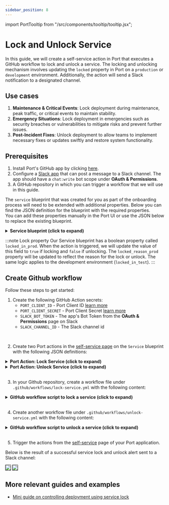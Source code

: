 ```yaml
---
sidebar_position: 8
---
```


import PortTooltip from "/src/components/tooltip/tooltip.jsx";

# Lock and Unlock Service

In this guide, we will create a self-service action in Port that executes a GitHub workflow to lock and unlock a service. The locking and unlocking mechanism involves updating the `locked` property in Port on a `production` or `development` environment. Additionally, the action will send a Slack notification to a designated channel.

## Use cases
1. **Maintenance & Critical Events**: Lock deployment during maintenance, peak traffic, or critical events to maintain stability.
2. **Emergency Situations**: Lock deployment in emergencies such as security breaches or vulnerabilities to mitigate risks and prevent further issues.
3. **Post-Incident Fixes**: Unlock deployment to allow teams to implement necessary fixes or updates swiftly and restore system functionality.

## Prerequisites
1. Install Port's GitHub app by clicking [here](https://github.com/apps/getport-io/installations/new).
2. Configure a [Slack app](https://api.slack.com/apps) that can post a message to a Slack channel. The app should have a `chat:write` bot scope under **OAuth & Permissions**.
3. A GitHub repository in which you can trigger a workflow that we will use in this guide.

The `service` blueprint that was created for you as part of the onboarding process will need to be extended with additional properties. Below you can find the JSON definition for the blueprint with the required properties.  
You can add these properties manually in the Port UI or use the JSON below to replace the existing blueprint.

<details>
<summary><b>Service blueprint (click to expand)</b></summary>

```json showLineNumbers
{
  "identifier": "service",
  "title": "Service",
  "icon": "Github",
  "schema": {
    "properties": {
      "readme": {
        "title": "README",
        "type": "string",
        "format": "markdown",
        "icon": "Book"
      },
      "url": {
        "title": "URL",
        "format": "url",
        "type": "string",
        "icon": "Link"
      },
      "language": {
        "icon": "Git",
        "type": "string",
        "title": "Language",
        "enum": [
          "GO",
          "Python",
          "Node",
          "React"
        ],
        "enumColors": {
          "GO": "red",
          "Python": "green",
          "Node": "blue",
          "React": "yellow"
        }
      },
      "slack": {
        "icon": "Slack",
        "type": "string",
        "title": "Slack",
        "format": "url"
      },
      "code_owners": {
        "title": "Code owners",
        "description": "This service's code owners",
        "type": "string",
        "icon": "TwoUsers"
      },
      "type": {
        "title": "Type",
        "description": "This service's type",
        "type": "string",
        "enum": [
          "Backend",
          "Frontend",
          "Library"
        ],
        "enumColors": {
          "Backend": "purple",
          "Frontend": "pink",
          "Library": "green"
        },
        "icon": "DefaultProperty"
      },
      "lifecycle": {
        "title": "Lifecycle",
        "type": "string",
        "enum": [
          "Production",
          "Staging",
          "Development"
        ],
        "enumColors": {
          "Production": "green",
          "Staging": "yellow",
          "Development": "blue"
        },
        "icon": "DefaultProperty"
      },
      "locked_in_prod": {
        "icon": "DefaultProperty",
        "title": "Locked in Prod",
        "type": "boolean",
        "default": false
      },
      "locked_reason_prod": {
        "icon": "DefaultProperty",
        "title": "Locked Reason Prod",
        "type": "string"
      },
      "locked_in_test": {
        "icon": "DefaultProperty",
        "title": "Locked in Test",
        "type": "boolean",
        "default": false
      },
      "locked_reason_test": {
        "icon": "DefaultProperty",
        "title": "Locked Reason Test",
        "type": "string"
      }
    },
    "required": []
  },
  "mirrorProperties": {},
  "calculationProperties": {},
  "aggregationProperties": {},
  "relations": {}
}
```
</details>

:::note Lock property
Our Service blueprint has a boolean property called `locked_in_prod`. When the action is triggered, we will update the value of this field to `true` if locking and `false` if unlocking. The `locked_reason_prod` property will be updated to reflect the reason for the lock or unlock. The same logic applies to the development environment (`locked_in_test`).
:::

## Create Github workflow

Follow these steps to get started:

1. Create the following GitHub Action secrets:
    - `PORT_CLIENT_ID` - Port Client ID [learn more](/build-your-software-catalog/custom-integration/api/#get-api-token)
    - `PORT_CLIENT_SECRET` - Port Client Secret [learn more](/build-your-software-catalog/custom-integration/api/#get-api-token)
    - `SLACK_BOT_TOKEN` - The app's Bot Token from the **OAuth & Permissions** page on Slack
    - `SLACK_CHANNEL_ID` - The Slack channel id


<br />

2. Create two Port actions in the [self-service page](https://app.getport.io/self-serve) on the `Service` blueprint with the following JSON definitions:

<details>

  <summary><b>Port Action: Lock Service (click to expand)</b></summary>
   :::tip
- `<GITHUB-ORG>` - your GitHub organization or user name.
- `<GITHUB-REPO-NAME>` - your GitHub repository name.
:::


```json showLineNumbers
{
  "identifier": "lock_service",
  "title": "Lock Service",
  "icon": "Lock",
  "description": "Lock service in Port",
  "trigger": {
    "type": "self-service",
    "operation": "DAY-2",
    "userInputs": {
      "properties": {
        "reason": {
          "type": "string",
          "title": "Reason"
        },
        "environment": {
          "type": "string",
          "title": "Environment",
          "enum": [
            "Production",
            "Staging",
            "Development"
          ],
          "enumColors": {
            "Production": "green",
            "Staging": "orange",
            "Development": "blue"
          }
        }
      },
      "required": [],
      "order": [
        "reason"
      ]
    },
    "blueprintIdentifier": "service"
  },
  "invocationMethod": {
    "type": "GITHUB",
    "org": "<GITHUB-ORG>",
    "repo": "<GITHUB-REPO-NAME>",
    "workflow": "lock-service.yml",
    "workflowInputs": {
      "reason": "{{ .inputs.\"reason\" }}",
      "environment": "{{ .inputs.\"environment\" }}",
      "port_context": {
        "blueprint": "{{.action.blueprint}}",
        "entity": "{{.entity}}",
        "runId": "{{.run.id}}",
        "trigger": "{{ .trigger }}"
      }
    },
    "reportWorkflowStatus": true
  },
  "requiredApproval": false
}
```

</details>

<details>

  <summary><b>Port Action: Unlock Service (click to expand)</b></summary>
   :::tip
- `<GITHUB-ORG>` - your GitHub organization or user name.
- `<GITHUB-REPO-NAME>` - your GitHub repository name.
:::


```json showLineNumbers
{
  "identifier": "unlock_service",
  "title": "Unlock Service",
  "icon": "Unlock",
  "description": "Unlock service in Port",
  "trigger": {
    "type": "self-service",
    "operation": "DAY-2",
    "userInputs": {
      "properties": {
        "reason": {
          "type": "string",
          "title": "Reason"
        },
        "environment": {
          "type": "string",
          "title": "Environment",
          "enum": [
            "Production",
            "Staging",
            "Development"
          ],
          "enumColors": {
            "Production": "green",
            "Staging": "orange",
            "Development": "blue"
          }
        }
      },
      "required": [],
      "order": [
        "reason"
      ]
    },
    "blueprintIdentifier": "service"
  },
  "invocationMethod": {
    "type": "GITHUB",
    "org": "<GITHUB-ORG>",
    "repo": "<GITHUB-REPO-NAME>",
    "workflow": "unlock-service.yml",
    "workflowInputs": {
      "reason": "{{ .inputs.\"reason\" }}",
      "environment": "{{ .inputs.\"environment\" }}",
      "port_context": {
        "blueprint": "{{.action.blueprint}}",
        "entity": "{{.entity}}",
        "runId": "{{.run.id}}",
        "trigger": "{{ .trigger }}"
      }
    },
    "reportWorkflowStatus": true
  },
  "requiredApproval": false
}
```

</details>
<br />


3. In your Github repository, create a workflow file under `.github/workflows/lock-service.yml` with the following content:

<details>

<summary><b>GitHub workflow script to lock a service (click to expand)</b></summary>

```yaml showLineNumbers title="lock-service.yml"
name: Lock Service in Port
on:
  workflow_dispatch:
    inputs:
      environment:
        type: string
        required: true
      reason:
        type: string
        required: true
      port_context:
        required: true
        description: >-
          Port's payload, including details for who triggered the action and
          general context (blueprint, run id, etc...)
jobs:
  lock-service-in-port:
    runs-on: ubuntu-latest
    steps:
      - name: Inform execution of request to lock service in Port
        uses: port-labs/port-github-action@v1
        with:
          clientId: ${{ secrets.PORT_CLIENT_ID }}
          clientSecret: ${{ secrets.PORT_CLIENT_SECRET }}
          baseUrl: https://api.getport.io
          operation: PATCH_RUN
          runId: ${{fromJson(inputs.port_context).runId}}
          logMessage: "About to lock a service in ${{ github.event.inputs.environment }} environment ..."
          
      - name: Lock Service in Production
        id: lock-prod-service
        if: ${{ github.event.inputs.environment == 'Production' }}
        uses: port-labs/port-github-action@v1
        with:
          identifier: ${{ fromJson(github.event.inputs.port_context).entity.identifier }}
          title: ${{ fromJson(github.event.inputs.port_context).entity.title }}
          blueprint: ${{ fromJson(github.event.inputs.port_context).blueprint }}
          properties: |-
            {
              "locked_in_prod": true,
              "locked_reason_prod": "${{ github.event.inputs.reason }}"
            }
          relations: "{}"
          clientId: ${{ secrets.PORT_CLIENT_ID }}
          clientSecret: ${{ secrets.PORT_CLIENT_SECRET }}
          baseUrl: https://api.getport.io
          operation: UPSERT
          runId: ${{fromJson(inputs.port_context).runId}}

      - name: Lock Service in Development
        id: lock-test-service
        if: ${{ github.event.inputs.environment == 'Development' }}
        uses: port-labs/port-github-action@v1
        with:
          identifier: ${{ fromJson(github.event.inputs.port_context).entity.indentifier }}
          title: ${{ fromJson(github.event.inputs.port_context).entity.title }}
          blueprint: ${{ fromJson(github.event.inputs.port_context).blueprint }}
          properties: |-
            {
              "locked_in_test": true,
              "locked_reason_test": "${{ github.event.inputs.reason }}"
            }
          relations: "{}"
          clientId: ${{ secrets.PORT_CLIENT_ID }}
          clientSecret: ${{ secrets.PORT_CLIENT_SECRET }}
          baseUrl: https://api.getport.io
          operation: UPSERT
          runId: ${{fromJson(inputs.port_context).runId}}
          
      - name: Send Slack Announcement
        if: ${{ steps.lock-prod-service.outcome == 'success' || steps.lock-test-service.outcome == 'success' }}
        id: slack
        uses: slackapi/slack-github-action@v1.25.0
        with:
          channel-id: '${{ secrets.SLACK_CHANNEL_ID }}'
          slack-message: "*Port Service Locked*\n\n*Service Name*: ${{ fromJson(github.event.inputs.port_context).entity.title }}\n*Link*: https://app.getport.io/${{ fromJson(github.event.inputs.port_context).blueprint }}Entity?identifier=${{ fromJson(github.event.inputs.port_context).entity.identifier }}\n*Environment*: ${{ github.event.inputs.environment }}\n*Reporter*: ${{ fromJson(github.event.inputs.port_context).trigger.by.user.email }}\n*Reason*: ${{ github.event.inputs.reason }}"
        env:
          SLACK_BOT_TOKEN: ${{ secrets.SLACK_BOT_TOKEN }}

      - name: Inform Port about outcome of sending slack alert
        if: ${{ steps.lock-prod-service.outcome == 'success' || steps.lock-test-service.outcome == 'success' }}
        uses: port-labs/port-github-action@v1
        with:
          clientId: ${{ secrets.PORT_CLIENT_ID }}
          clientSecret: ${{ secrets.PORT_CLIENT_SECRET }}
          baseUrl: https://api.getport.io
          operation: PATCH_RUN
          runId: ${{fromJson(inputs.port_context).runId}}
          logMessage: "The lock operation has been completed successfully and the details is being broadcasted to Slack. The outcome of the Slack announcement is ${{ steps.slack.outcome }}"
          
      - name: Inform unsuccessful service locking in Port
        if: ${{ (steps.lock-prod-service.outcome != 'success' && steps.lock-prod-service.outcome != 'skipped') || (steps.lock-test-service.outcome != 'success' && steps.lock-test-service.outcome != 'skipped') }}
        uses: port-labs/port-github-action@v1
        with:
          clientId: ${{ secrets.PORT_CLIENT_ID }}
          clientSecret: ${{ secrets.PORT_CLIENT_SECRET }}
          baseUrl: https://api.getport.io
          operation: PATCH_RUN
          runId: ${{fromJson(inputs.port_context).runId}}
          logMessage: The attempt to lock the service was not successful
```

</details>
<br />

4. Create another workflow file under `.github/workflows/unlock-service.yml` with the following content:

<details>

<summary><b>GitHub workflow script to unlock a service (click to expand)</b></summary>

```yaml showLineNumbers title="unlock-service.yml"
name: Unlock Service in Port
on:
  workflow_dispatch:
    inputs:
      environment:
        type: string
        required: true
      reason:
        type: string
        required: true
      port_context:
        required: true
        description: >-
          Port's payload, including details for who triggered the action and
          general context (blueprint, run id, etc...)
jobs:
  unlock-service-in-port:
    runs-on: ubuntu-latest
    steps:
      - name: Inform execution of request to unlock service in Port
        uses: port-labs/port-github-action@v1
        with:
          clientId: ${{ secrets.PORT_CLIENT_ID }}
          clientSecret: ${{ secrets.PORT_CLIENT_SECRET }}
          baseUrl: https://api.getport.io
          operation: PATCH_RUN
          runId: ${{fromJson(inputs.port_context).runId}}
          logMessage: "About to unlock a service in ${{ github.event.inputs.environment }} environment ..."
          
      - name: Unlock Service in Production
        id: unlock-prod-service
        if: ${{ github.event.inputs.environment == 'Production' }}
        uses: port-labs/port-github-action@v1
        with:
          identifier: ${{ fromJson(github.event.inputs.port_context).entity.identifier }}
          title: ${{ fromJson(github.event.inputs.port_context).entity.title }}
          blueprint: ${{ fromJson(github.event.inputs.port_context).blueprint }}
          properties: |-
            {
              "locked_in_prod": false,
              "locked_reason_prod": "${{ github.event.inputs.reason }}"
            }
          relations: "{}"
          clientId: ${{ secrets.PORT_CLIENT_ID }}
          clientSecret: ${{ secrets.PORT_CLIENT_SECRET }}
          baseUrl: https://api.getport.io
          operation: UPSERT
          runId: ${{fromJson(inputs.port_context).runId}}

      - name: Unlock Service in Development
        id: unlock-test-service
        if: ${{ github.event.inputs.environment == 'Development' }}
        uses: port-labs/port-github-action@v1
        with:
          identifier: ${{ fromJson(github.event.inputs.port_context).entity.identifier }}
          title: ${{ fromJson(github.event.inputs.port_context).entity.title }}
          blueprint: ${{ fromJson(github.event.inputs.port_context).blueprint }}
          properties: |-
            {
              "locked_in_test": false,
              "locked_reason_test": "${{ github.event.inputs.reason }}"
            }
          relations: "{}"
          clientId: ${{ secrets.PORT_CLIENT_ID }}
          clientSecret: ${{ secrets.PORT_CLIENT_SECRET }}
          baseUrl: https://api.getport.io
          operation: UPSERT
          runId: ${{fromJson(inputs.port_context).runId}}
          
      - name: Send Slack Announcement
        if: ${{ steps.unlock-prod-service.outcome == 'success' || steps.unlock-test-service.outcome == 'success' }}
        id: slack
        uses: slackapi/slack-github-action@v1.25.0
        with:
          channel-id: '${{ secrets.SLACK_CHANNEL_ID }}'
          slack-message: "*Port Service Unlocked*\n\n*Service Name*: ${{ fromJson(github.event.inputs.port_context).entity.title }}\n*Link*: https://app.getport.io/${{ fromJson(github.event.inputs.port_context).blueprint }}Entity?identifier=${{ fromJson(github.event.inputs.port_context).entity.identifier }}\n*Environment*: ${{ github.event.inputs.environment }}\n*Reporter*: ${{ fromJson(github.event.inputs.port_context).trigger.by.user.email }}\n*Reason*: ${{ github.event.inputs.reason }}"
        env:
          SLACK_BOT_TOKEN: ${{ secrets.SLACK_BOT_TOKEN }}

      - name: Inform Port about outcome of sending slack alert
        if: ${{ steps.unlock-prod-service.outcome == 'success' || steps.unlock-test-service.outcome == 'success' }}
        uses: port-labs/port-github-action@v1
        with:
          clientId: ${{ secrets.PORT_CLIENT_ID }}
          clientSecret: ${{ secrets.PORT_CLIENT_SECRET }}
          baseUrl: https://api.getport.io
          operation: PATCH_RUN
          runId: ${{fromJson(inputs.port_context).runId}}
          status: 'SUCCESS'
          logMessage: "The unlock operation has been completed successfully and the details is being broadcasted to Slack. The outcome of the Slack announcement is ${{ steps.slack.outcome }}"
          
      - name: Inform unsuccessful service unlocking in Port
        if: ${{ (steps.unlock-prod-service.outcome != 'success' && steps.unlock-prod-service.outcome != 'skipped') || (steps.unlock-test-service.outcome != 'success' && steps.unlock-test-service.outcome != 'skipped') }}
        uses: port-labs/port-github-action@v1
        with:
          clientId: ${{ secrets.PORT_CLIENT_ID }}
          clientSecret: ${{ secrets.PORT_CLIENT_SECRET }}
          baseUrl: https://api.getport.io
          operation: PATCH_RUN
          runId: ${{fromJson(inputs.port_context).runId}}
          status: 'FAILURE'
          logMessage: The attempt to unlock the service was not successful
```

</details>
<br />

5. Trigger the actions from the [self-service](https://app.getport.io/self-serve) page of your Port application.

Below is the result of a successful service lock and unlock alert sent to a Slack channel:

<img src="/img/self-service-actions/lockServiceSlackAlert.png" border="1px" />
<img src="/img/self-service-actions/unlockServiceSlackAlert.png" border="1px" />

## More relevant guides and examples
- [Mini guide on controlling deployment using service lock](/guides/all/service-lock-github-workflow.md)